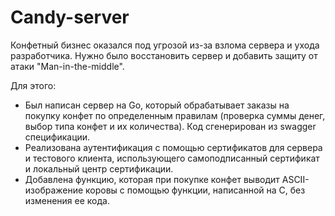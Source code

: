 # Candy-server
Конфетный бизнес оказался под угрозой из-за взлома сервера и ухода разработчика. Нужно было восстановить сервер и добавить защиту от атаки "Man-in-the-middle". 

Для этого:

 * Был написан сервер на Go, который обрабатывает заказы на покупку конфет по определенным правилам (проверка суммы денег, выбор типа конфет и их количества).
   Код сгенерирован из swagger спецификации.
 * Реализована аутентификация с помощью сертификатов для сервера и тестового клиента, использующего самоподписанный сертификат и локальный центр сертификации.
 * Добавлена функцию, которая при покупке конфет выводит ASCII-изображение коровы с помощью функции, написанной на C, без изменения ее кода.
